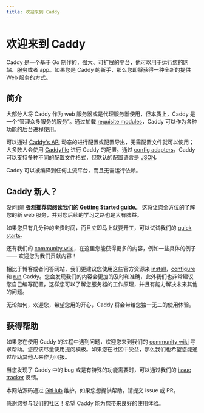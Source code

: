 ```yaml
---
title: 欢迎来到 Caddy
---
```


<h1 id="welcome-to-caddy">
  欢迎来到 Caddy
</h1>

Caddy 是一个基于 Go 制作的，强大、可扩展的平台，他可以用于运行您的网站、服务或者 app。如果您是 Caddy 的新手，那么您即将获得一种全新的提供 Web 服务的方式。

<h2 id="introduction">
  简介
</h2>

大部分人将 Caddy 作为 web 服务器或是代理服务器使用，但本质上，Caddy 是一个“管理众多服务的服务”。通过加载 [requisite modules](/docs/modules/)，Caddy 可以作为各种功能的后台进程使用。

可以通过 [Caddy's API](/docs/api) 动态的进行配置或配置导出，无需配置文件就可以使用；大多数人会使用 [Caddyfile](/docs/caddyfile) 进行 Caddy 的配置。通过 [config adapters](/docs/config-adapters)，Caddy 可以支持多种不同的配置文件格式，但默认的配置语言是 [JSON](/docs/json/)。

Caddy 可以被编译到任何主流平台，而且无需运行依赖。

<h2 id="first-time">
  Caddy 新人？
</h2>

没问题! **强烈推荐您阅读我们的 [Getting Started guide](/docs/getting-started)。** 这将让您全方位的了解您的新 web 服务，并对您后续的学习之路也是大有脾益。

如果您只有几分钟的宝贵时间，而且立即马上就要开工，可以试试我们的 [quick starts](/docs/quick-starts)。

还有我们的 [community wiki](https://caddy.community/c/wiki/13)，在这里您能获得更多的内容，例如一些具体的例子 —— 欢迎您为我们贡献内容！

相比于博客或者问答网站，我们更建议您使用这些官方资源来 [install](/docs/install)，[configure](/docs/caddyfile) 和 [run](/docs/command-line) Caddy。您会发现我们的内容会更加的及时和准确，此外我们也非常建议您自己编写配置，这样您可以了解您服务器的工作原理，并且有能力解决未来其他的问题。

无论如何，欢迎您，希望您用的开心，Caddy 将会带给您独一无二的使用体验。

<h2 id="getting-help">
  获得帮助
</h2>

如果您在使用 Caddy 的过程中遇到问题，欢迎您来到我们的 [community wiki](https://caddy.community/c/wiki/13) 寻求帮助。您应该尽量使用提问模板。如果您在社区中受益，那么我们也希望您能通过帮助其他人来作为回报。

当您发现了 Caddy 中的 bug 或是有特殊的功能需要时，可以通过我们的 [issue tracker](https://github.com/caddyserver/caddy/issues) 反馈。

本网站源码通过 [GitHub](https://github.com/caddyserver/website) 维护，如果您想提供帮助，请提交 issue 或 PR。

感谢您参与我们的社区！希望 Caddy 能为您带来良好的使用体验。